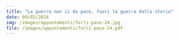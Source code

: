 ```yaml
---
title: "La guerra non ci da pace, fuori la guerra dalla storia"
date: 09/02/2024
img: /images/appuntamenti/forli-pace-24.jpg
file: /images/appuntamenti/forli-pace-24.pdf
---
```

